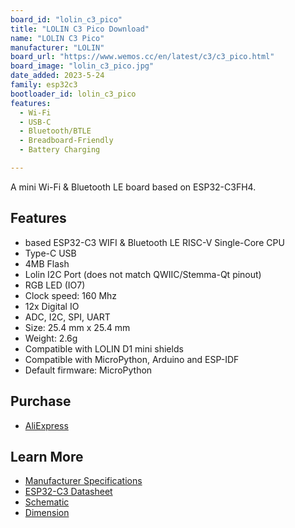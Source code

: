 ```yaml
---
board_id: "lolin_c3_pico"
title: "LOLIN C3 Pico Download"
name: "LOLIN C3 Pico"
manufacturer: "LOLIN"
board_url: "https://www.wemos.cc/en/latest/c3/c3_pico.html"
board_image: "lolin_c3_pico.jpg"
date_added: 2023-5-24
family: esp32c3
bootloader_id: lolin_c3_pico
features:
  - Wi-Fi
  - USB-C
  - Bluetooth/BTLE
  - Breadboard-Friendly
  - Battery Charging

---
```


A mini Wi-Fi & Bluetooth LE board based on ESP32-C3FH4.

## Features

- based ESP32-C3 WIFI & Bluetooth LE RISC-V Single-Core CPU
- Type-C USB
- 4MB Flash
- Lolin I2C Port (does not match QWIIC/Stemma-Qt pinout)
- RGB LED (IO7)
- Clock speed: 160 Mhz
- 12x Digital IO
- ADC, I2C, SPI, UART
- Size: 25.4 mm x 25.4 mm
- Weight: 2.6g
- Compatible with LOLIN D1 mini shields
- Compatible with MicroPython, Arduino and ESP-IDF
- Default firmware: MicroPython


## Purchase

* [AliExpress](https://www.aliexpress.com/item/1005004866531117.html)

## Learn More

* [Manufacturer Specifications](https://www.wemos.cc/en/latest/c3/c3_pico.html)
* [ESP32-C3 Datasheet](https://www.espressif.com/sites/default/files/documentation/esp32-c3_datasheet_en.pdf)
* [Schematic](https://www.wemos.cc/en/latest/_static/files/sch_c3_pico_v1.0.0.pdf)
* [Dimension](https://www.wemos.cc/en/latest/_static/files/dim_c3_pico_v1.0.0.pdf)
